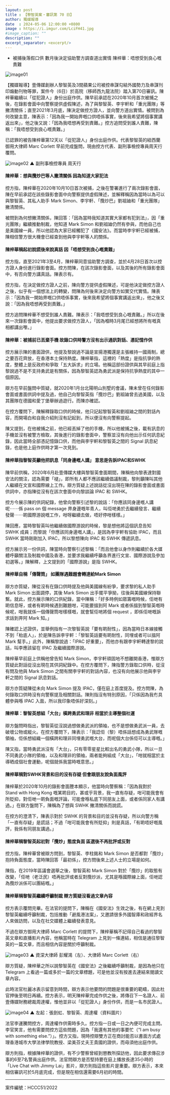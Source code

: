 ```yaml
---
layout: post
title : 【黎智英案・審訊第 70 日】
author: 獨媒報導
date  : 2024-05-06 12:00:00 +0800
image : https://i.imgur.com/LciFH41.jpg
#image_caption: ""
description: ""
excerpt_separator: <excerpt/>
---
```


- 被捕後落假口供 數月後決定協助警方調查道出實情 陳梓華：唔想受到良心嘅責難

<excerpt/>

![image01](https://i.imgur.com/FD0Jxl6.png)

【獨媒報導】壹傳媒創辦人黎智英及3間蘋果公司被控串謀勾結外國勢力及串謀刊印煽動刊物等罪，案件今（6日）於高院（移師西九龍法院）踏入第70日審訊。陳梓華繼續以「從犯證人」身份出庭作供。陳早前承認在2020年10月首次被捕之後，在錄影會面中向警察提供虛假陳述，為了與黎智英、李宇軒和「重光團隊」等撇清關係；直至2021年3月底，陳決定做控方證人，並向警方道出實情。被問到為何改變主意，陳表示：「因為我一開始畀嘅口供唔係事實，後來我希望將個事實講返出來」，他之後又說：「因為我唔想再受到責難。」控方追問受到誰人責難，陳稱：「我唔想受到良心嘅責難。」

已認罪的被告陳梓華第12天以「從犯證人」身份出庭作供。代表黎智英的紐西蘭御用大律師 Marc Corlett 早前完成盤問，現由控方代表、副刑事檢控專員周天行覆問。

![image02](https://i.imgur.com/vo4nicT.png)
▲ 副刑事檢控專員 周天行

#### 陳梓華：想與攬炒巴等人撇清關係 因為知道大家犯法

控方指，陳梓華在2020年10月10日首次被捕，之後在警署進行了兩次錄影會面，陳在早前承認在該些錄影會面中向警察提供虛假陳述，並解釋稱因為當時以為可以與黎智英、其私人助手 Mark Simon、李宇軒、「攬炒巴」劉祖廸和「重光團隊」撇清關係。

被問到為何想撇清關係，陳回答：「因為當時我知道其實大家都有犯到法」，因「重光團隊」繼續推動制裁，他知道 Mark Simon 和劉祖廸仍然有參與，而他自己也是美國線一員，所以他認為大家已經觸犯了《國安法》。而當時李宇軒已經被捕，陳相信警方很大機會已經查到他與李宇軒等人的關係。

#### 陳梓華稱起初說謊後來說真話 因「唔想受到良心嘅責難」

控方指，直至2021年3至4月，陳梓華同意協助警方調查，並於4月28日首次以控方證人身份進行錄影會面。控方問陳，在該次錄影會面，以及其後的所有錄影會面中，有否向警方講真話。陳表示有。

控方指，在決定做控方證人之前，陳向警方提供虛假陳述，可是他決定做控方證人之後，似乎有一個想法上的轉變，問陳為何後來決定向警方如實交代實情。陳表示：「因為我一開始畀嘅口供唔係事實，後來我希望將個事實講返出來」，他之後又說：「因為我唔想再受到責難。」

控方追問陳梓華不想受到誰人責難。陳表示：「我唔想受到良心嘅責難。」所以在後來一次錄影會面中，他提出要求做控方證人，「因為嗰時3月尾已經想將所有嘅真相都講出嚟。」

#### 陳梓華：被捕前已丟棄手機 故錄口供時警方沒有出示通訊對話、憑記憶作供

控方展示陳的書面證供，他提及黎說過不論是宣揚港獨還是主張維持一國兩制，總之要百花齊放，在香港本土保持熱度。陳梓華指，這裡的「熱度」是指抗爭的熱度，整體上是反政府和爭取「五大訴求」的立場。他稱這部份證供與其早前庭上指黎說過不是不支持勇武是有關係，因為黎智英認為勇武派是保持抗爭熱度的其中一個原因。

辯方在早前盤問中質疑，就2020年1月台北陽明山別墅的會議，陳未曾在任何錄影會面或書面供詞中提及過，他自己向黎智英指「攬炒巴」劉祖廸曾去過美國，以及其團隊在德國和愛丁堡舉辦過遊行。而陳亦確認。

在控方覆問下，陳解釋錄取口供的時候，他只記起黎智英和劉祖廸之間的對話內容，而開場白和自我介紹則沒有記起到，所以便沒有向警察提起。

陳又提到，在他被捕之前，他已經丟掉了他的手機，所以他被捕之後，載有訊息的手機並沒有被警方檢取，其後進行的錄影會面中，警察並沒有向他出示任何訊息紀錄，因此當時全部憑記憶錄口供，而他與李宇軒和黎智英之間的 Signal 訊息紀錄，也是他上庭作供時才第一次見到。

#### 陳梓華指黎智英籲他把訊息「同身邊嘅人講」 意思是告訴IPAC和SWHK

陳早前供稱，2020年6月赴壹傳媒大樓與黎智英會面期間，陳稱他向黎表達對國安法的關注，認為需要「褪」，即所有人都不應該繼續倡議制裁，黎則籲陳叫其他人繼續在文宣和國際線上工作。辯方質疑上述說話從沒出現在陳的錄影會面或書面供詞中，亦指陳從沒有在該次會面中向黎談論 IPAC 和 SWHK。

控方今展示陳的供詞紀錄，他曾向警察引述黎的說話：「你應該同身邊嘅人講呢⋯⋯係 pass on 個 message 畀身邊嘅年青人，叫佢哋勇於去繼續發言、繼續發聲⋯⋯啲國際游說嘅工作，咁呀繼續去做，唔好停咁樣樣。」

陳回應，當時黎智英叫他繼續做國際游說的時候，黎是想他將這個訊息告知 SWHK 成員；而黎說「你應該同身邊嘅人講」，是因為李宇軒有協助 IPAC，而且 SWHK 當時剛剛加入 IPAC，所以黎想陳向 IPAC 和 SWHK 傳遞訊息。

控方展示另一份供詞，陳當時向警察引述黎稱：「而且他會以身作則繼續於各大媒體呼籲關注及制裁中國及香港，並要求我繼續呼籲各界進行文宣、國際游說及參加初選等。」陳解釋，上文提到的「國際游說」是指 SWHK。

#### 陳梓華自稱「傳聲筒」 如團隊遇難題會轉達給Mark Simon

辯方亦質疑，陳從沒有在錄口供時提及他與美國線有紛爭，要求黎的私人助手 Mark Simon 出面調停，其後 Mark Simon 出手擺平爭拗，往後與美國線保持聯繫。就此，控方展示陳的口供紀錄，當中陳稱：「好多時例如眾籌嘅時候，佢哋有啲信息呀，或者有啲時候遇到難題咁，可能要搵到阿 Mark 或者係搵到黎智英嘅時候呢，咁我就係一個傳聲筒咁樣樣嘅，就會幫佢哋將個 request ，即係佢哋嘅訴求話到畀阿 Mark 知。」

陳確認上述證供，並舉例指有一次黎智英說「要有啲耐性」，因為當時日本線接觸不到「枱底人」，於是陳告訴李宇軒：「黎智英話要有啲耐性，同埋或者可以搵阿 Mark 幫手。」此外，陳稱黎說過：「IPAC 好重要」，而他亦有跟李宇軒轉達黎的說話，叫李應該留在 IPAC 及繼續國際游說。

陳梓華早前庭上供稱他曾告知 Mark Simon，李宇軒頑固地不想離開香港，惟辯方質疑此對話從沒出現在其供詞紀錄中。在控方覆問下，陳指警方錄取口供時，從沒有問及他與 Mark Simon 之間有關李宇軒的對話內容，也沒有向他展示他與李宇軒之間的 Signal 訊息對話。

辯方亦質疑陳從未向 Mark Simon 提及 IPAC，僅在庭上首度提及。控方問陳，為何錄取口供時沒有向警察提及相關對話。陳則指沒有特別原因，「只係因為我冇具體參與喺 IPAC 入面，所以我印象唔係好深刻。」

#### 陳梓華：黎智英想組「大台」橫跨勇武和理非 相當於主導整個社運

辯方盤問時指出，黎智英從沒說過想做勇武派的領袖，也不是想做勇武派一員，去破壞公物或縱火。在控方覆問下，陳表示：「我諗佢（黎）唔係話想成為勇武隊嘅領袖，佢係想組織一個橫跨和理非同埋勇武嘅大台，而呢個大台係佢可以主導嘅。」

陳又指，當時勇武派沒有「大台」，只有零零星星比較出名的勇武小隊，所以一旦不同勇武小隊的領袖，以及和理非的領袖，兩者能夠組成「大台」，「咁就相當於主導晒成個社會運動，呢個就係我當時嘅意思。」

#### 陳梓華稱對SWHK背景和目的沒有存疑 但會跟朋友說負面風評

陳梓華於2020年10月的錄影會面謄本顯示，他當時向警察稱：「因為我對於 Stand with Hong Kong 嘅某啲目的，甚或乎背景，我一直有存疑，咁可能我會有所貶抑，對佢哋一啲負面嘅評論，可能會喺私底下同朋友上面，或者係同家人有講過。」在辯方盤問下，陳稱為了想與 SWHK 撇清關係而說謊。

在控方的澄清下，陳表示對於 SWHK 的背景和目的並沒有存疑，所以向警方稱「一直有存疑」是謊話；不過「咁可能我會有所貶抑」則是真話，「有啲唔好嘅風評，我係有同朋友講過。」

#### 陳梓華稱黎智英起初對「攬炒」態度負面 區選後不再批評或反對

控方指，陳梓華曾被辯方問到，黎智英、李柱銘和 Mark Simon 是否都對「攬炒」抱持負面態度，當時陳回答「最初係」，控方問後來上述人士的立場是如何。

陳指，在2019年區議會選舉之後，黎智英和 Mark Simon 對於「攬炒」的取態有改變，「佢哋（老泛民）唔再批評或者反對攬炒派，尤其是喺國際線上面，佢哋認為攬炒派係可以團結嘅。」

#### 陳梓華稱黎智英繼續呼籲制裁 辯方質疑沒看過文章內容

控方表示覆問完畢。在法官的提問下，陳稱在《國安法》生效之後，有在網上見到黎智英繼續呼籲制裁，包括推動「避風港法案」，又邀請很多外國智庫和政經界名人來做訪問，以及在社交媒體上繼續發表意見。

不過在辯方御用大律師 Marc Corlett 的提問下，陳梓華稱不記得自己看過的黎智英文章和直播影片內容，他稱當時在 Telegram 上見到一條連結，相信是通往黎智英的一篇文章，而且相信內容是關於呼籲制裁。

![image03](https://i.imgur.com/6XjMYdi.png)
▲ 資深大律師 彭耀鴻（左）、大律師 Marc Corlett（右）

辯方質疑，陳梓華之所以說黎智英在《國安法》之後繼續呼籲制裁，是因為他只在 Telegram 上看過一篇或多於一篇的文章標題，可是他並沒有按進去連結來閱讀文章內容。

此時法官杜麗冰表示留意到時間，辯方表示他要問的問題是很重要的範疇，因此杜官押後至明日再續。控方表示，明天陳梓華完成作供之後，將傳召下一名證人、前壹傳媒財務總裁周達權，惟他並非以「從犯證人」身份作供，而是一名市民證人。

![image04](https://i.imgur.com/QnjVBYF.png)
▲ 左起：張劍虹、黎智英、周達權（資料圖片）

法官李運騰問控方，周達權作供需時多久。控方指一日或一日之內便可完成主問。李官笑言，他有需要問控方這些問題，因為「我還有其他的事要忙（“I am busy with something else.”）」。控方又指，現時控辯雙方正在商討能否以書面方式處理香港城市大學法律學院教授、梁美芬丈夫王貴國的證供，而毋須他出庭作供。

辯方則指，根據陳梓華的證供，有不少警察曾經到懲教所探訪他，因此要求傳召涉事的6至7名警員出庭作供。法官問辯方是否堅持要在庭上播放長達35小時的「Live Chat with Jimmy Lai」影片，辯方則指這些影片是重要。辯方表示，本來相信審訊可於5月底完成，但是現在相信還需要6月初的時間。

---

案件編號：HCCC51/2022
